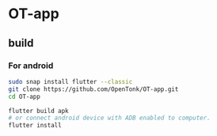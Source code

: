 # OT-app

## build
### For android
```bash
sudo snap install flutter --classic
git clone https://github.com/OpenTonk/OT-app.git
cd OT-app

flutter build apk
# or connect android device with ADB enabled to computer.
flutter install
```